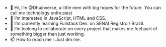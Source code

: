 - 👋 Hi, I’m @Dhuinverse, a little men with big hopes for the future. You can call me technology enthusiast
- 👀 I’m interested in JavaScript, HTML and CSS.
- 🌱 I’m currently learning Fullstack Dev. on SENAI Registro / Brazil.
- 💞️ I’m looking to collaborate on every project that makes me feel part of something bigger than just working.
- 📫 How to reach me : Just dm me.

<!---
Dhuinverse/Dhuinverse is a ✨ special ✨ repository because its `README.md` (this file) appears on your GitHub profile.
You can click the Preview link to take a look at your changes.
--->
